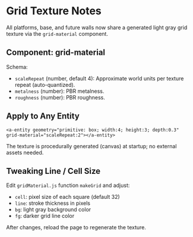 # Grid Texture Notes
All platforms, base, and future walls now share a generated light gray grid texture via the `grid-material` component.

## Component: grid-material
Schema:
- `scaleRepeat` (number, default 4): Approximate world units per texture repeat (auto-quantized).
- `metalness` (number): PBR metalness.
- `roughness` (number): PBR roughness.

## Apply to Any Entity
```
<a-entity geometry="primitive: box; width:4; height:3; depth:0.3" grid-material="scaleRepeat:2"></a-entity>
```

The texture is procedurally generated (canvas) at startup; no external assets needed.

## Tweaking Line / Cell Size
Edit `gridMaterial.js` function `makeGrid` and adjust:
- `cell`: pixel size of each square (default 32)
- `line`: stroke thickness in pixels
- `bg`: light gray background color
- `fg`: darker grid line color

After changes, reload the page to regenerate the texture.
